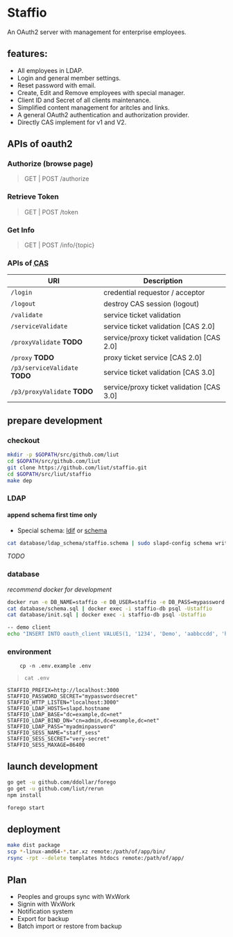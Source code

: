 # Staffio

An OAuth2 server with management for enterprise employees.


## features:

* All employees in LDAP.
* Login and general member settings.
* Reset password with email.
* Create, Edit and Remove employees with special manager.
* Client ID and Secret of all clients maintenance.
* Simplified content management for aritcles and links.
* A general OAuth2 authentication and authorization provider.
* Directly CAS implement for v1 and V2.

## APIs of oauth2

### Authorize (browse page)
> GET | POST /authorize

### Retrieve Token
> GET | POST /token

### Get Info
> GET | POST /info/{topic}


### APIs of <abbr title="Central Authentication Service">CAS</abbr>

| URI | Description |
| -------- | -------- |
| `/login` | credential requestor / acceptor |
| `/logout` | destroy CAS session (logout) |
| `/validate` | service ticket validation |
| `/serviceValidate` | service ticket validation [CAS 2.0] |
| `/proxyValidate` **TODO** | service/proxy ticket validation [CAS 2.0] |
| `/proxy` **TODO** | proxy ticket service [CAS 2.0] |
| `/p3/serviceValidate` **TODO** | service ticket validation [CAS 3.0] |
| `/p3/proxyValidate` **TODO** | service/proxy ticket validation [CAS 3.0] |


## prepare development

### checkout

````sh
mkdir -p $GOPATH/src/github.com/liut
cd $GOPATH/src/github.com/liut
git clone https://github.com/liut/staffio.git
cd $GOPATH/src/liut/staffio
make dep
````

### LDAP

#### append schema first time only

- Special schema: [ldif](database/ldap_schema/staffio.ldif) or [schema](database/ldap_schema/staffio.schema)

```sh
cat database/ldap_schema/staffio.schema | sudo slapd-config schema write staffio
```

*TODO*

### database
*recommend docker for development*
````sh
docker run -e DB_NAME=staffio -e DB_USER=staffio -e DB_PASS=mypassword -e TZ=Hongkong -p 54322:5432 -d --name staffio-db lcgc/postgresql:9.5.4
cat database/schema.sql | docker exec -i staffio-db psql -Ustaffio
cat database/init.sql | docker exec -i staffio-db psql -Ustaffio

-- demo client
echo "INSERT INTO oauth_client VALUES(1, '1234', 'Demo', 'aabbccdd', 'http://localhost:3000/appauth', '{}', now());" | docker exec -i staffio-db psql -Ustaffio staffio

````

### environment

```
    cp -n .env.example .env
```

> `cat .env`
```
STAFFIO_PREFIX=http://localhost:3000
STAFFIO_PASSWORD_SECRET="mypasswordsecret"
STAFFIO_HTTP_LISTEN="localhost:3000"
STAFFIO_LDAP_HOSTS=slapd.hostname
STAFFIO_LDAP_BASE="dc=example,dc=net"
STAFFIO_LDAP_BIND_DN="cn=admin,dc=example,dc=net"
STAFFIO_LDAP_PASS="myadminpassword"
STAFFIO_SESS_NAME="staff_sess"
STAFFIO_SESS_SECRET="very-secret"
STAFFIO_SESS_MAXAGE=86400
```

## launch development

````sh
go get -u github.com/ddollar/forego
go get -u github.com/liut/rerun
npm install

forego start
````

## deployment

```sh
make dist package
scp *-linux-amd64-*.tar.xz remote:/path/of/app/bin/
rsync -rpt --delete templates htdocs remote:/path/of/app/
```

## Plan

* Peoples and groups sync with WxWork
* Signin with WxWork
* Notification system
* Export for backup
* Batch import or restore from backup
